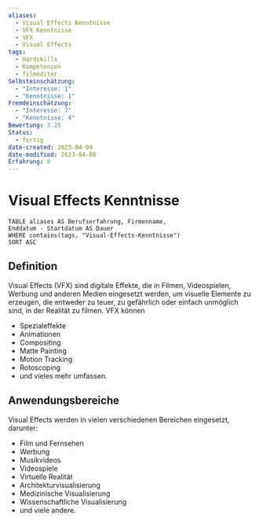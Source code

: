 ```yaml
---
aliases:
  - Visual Effects Kenntnisse
  - VFX Kenntnisse
  - VFX
  - Visual Effects
tags:
  - Hardskills
  - Kompetenzen
  - filmeditor
Selbsteinschätzung:
  - "Interesse: 1"
  - "Kenntnisse: 1"
Fremdeinschätzung:
  - "Interesse: 7"
  - "Kenntnisse: 4"
Bewertung: 3.25
Status:
  - fertig
date-created: 2023-04-04
date-modified: 2023-04-08
Erfahrung: 0
---
```

# Visual Effects Kenntnisse

```dataview
TABLE aliases AS Berufserfahrung, Firmenname,
Enddatum - Startdatum AS Dauer
WHERE contains(tags, "Visual-Effects-Kenntnisse")
SORT ASC
```

## Definition

Visual Effects (VFX) sind digitale Effekte, die in Filmen, Videospielen, Werbung und anderen Medien eingesetzt werden, um visuelle Elemente zu erzeugen, die entweder zu teuer, zu gefährlich oder einfach unmöglich sind, in der Realität zu filmen. VFX können

- Spezialeffekte
- Animationen
- Compositing
- Matte Painting
- Motion Tracking
- Rotoscoping
- und vieles mehr umfassen.

## Anwendungsbereiche

Visual Effects werden in vielen verschiedenen Bereichen eingesetzt, darunter:

- Film und Fernsehen
- Werbung
- Musikvideos
- Videospiele
- Virtuelle Realität
- Architekturvisualisierung
- Medizinische Visualisierung
- Wissenschaftliche Visualisierung
- und viele andere.
